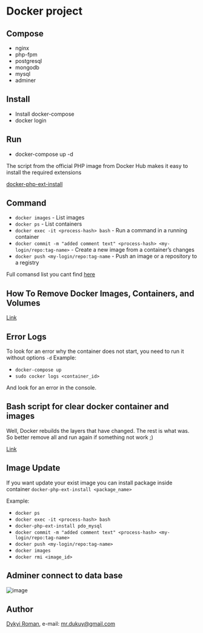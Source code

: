 Docker project
=======

## Compose

+ nginx
+ php-fpm
+ postgresql
+ mongodb
+ mysql
+ adminer

## Install

+ Install docker-compose
+ docker login

## Run

+ docker-compose up -d

The script from the official PHP image from Docker Hub makes it easy to install the required extensions

[docker-php-ext-install](https://github.com/docker-library/php/blob/master/docker-php-ext-install)

## Command

+ `docker images`  - List images
+ `docker ps` - List containers  
+ `docker exec -it <process-hash> bash` - Run a command in a running container
+ `docker commit -m "added comment text" <process-hash> <my-login/repo:tag-name>` - Create a new image from a container’s changes
+ `docker push <my-login/repo:tag-name` - Push an image or a repository to a registry    

Full comansd list you cant find [here](https://docs.docker.com/engine/reference/commandline/) 

## How To Remove Docker Images, Containers, and Volumes

[Link](https://www.digitalocean.com/community/tutorials/how-to-remove-docker-images-containers-and-volumes)

## Error Logs

To look for an error why the container does not start, you need to run it without options `-d`
Example:

+ `docker-compose up` 
+ `sudo cocker logs <container_id>`

And look for an error in the console.

## Bash script for clear docker container and images

Well, Docker rebuilds the layers that have changed. The rest is what was. So better remove all and run again if something not work ;) 

[Link](#)

## Image Update 

If you want update your exist image you can install package inside container `docker-php-ext-install <package_name>`

Example:

+ `docker ps`
+ `docker exec -it <process-hash> bash`
+ `docker-php-ext-install pdo_mysql`
+ `docker commit -m "added comment text" <process-hash> <my-login/repo:tag-name>`
+ `docker push <my-login/repo:tag-name>`
+ `docker images`
+ `docker rmi <image_id>`

## Adminer connect to data base

![image](https://github.com/dykyi-roman/docker-projectblob/master/images/adminer.jpg)
    
## Author
[Dykyi Roman](https://www.linkedin.com/in/roman-dykyi-43428543/), e-mail: [mr.dukuy@gmail.com](mailto:mr.dukuy@gmail.com)
